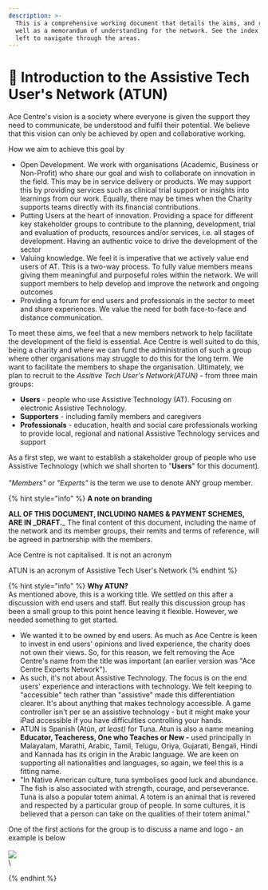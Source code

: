 ```yaml
---
description: >-
  This is a comprehensive working document that details the aims, and roadmap as
  well as a memorandum of understanding for the network. See the index to the
  left to navigate through the areas.
---
```


# 🎉 Introduction to the Assistive Tech User's Network (ATUN)

Ace Centre's vision is a society where everyone is given the support they need to communicate, be understood and fulfil their potential. We believe that this vision can only be achieved by open and collaborative working.

How we aim to achieve this goal by

* Open Development. We work with organisations (Academic, Business or Non-Profit) who share our goal and wish to collaborate on innovation in the field. This may be in service delivery or products. We may support this by providing services such as clinical trial support or insights into learnings from our work. Equally, there may be times when the Charity supports teams directly with its financial contributions.
* Putting Users at the heart of innovation. Providing a space for different key stakeholder groups to contribute to the planning, development, trial and evaluation of products, resources and/or services, i.e. all stages of development. Having an authentic voice to drive the development of the sector
* Valuing knowledge. We feel it is imperative that we actively value end users of AT. This is a two-way process. To fully value members means giving them meaningful and purposeful roles within the network. We will support members to help develop and improve the network and ongoing outcomes
* Providing a forum for end users and professionals in the sector to meet and share experiences. We value the need for both face-to-face and distance communication.

To meet these aims, we feel that a new members network to help facilitate the development of the field is essential. Ace Centre is well suited to do this, being a charity and where we can fund the administration of such a group where other organisations may struggle to do this for the long term. We want to facilitate the members to shape the organisation. Ultimately, we plan to recruit to the _Assitive Tech User's Network(ATUN)_ - from three main groups:

* **Users** - people who use Assistive Technology (AT). Focusing on electronic Assistive Technology.
* **Supporters** - including family members and caregivers
* **Professionals** - education, health and social care professionals working to provide local, regional and national Assistive Technology services and support

As a first step, we want to establish a stakeholder group of people who use Assistive Technology (which we shall shorten to "**Users**" for this document)_._\
\
_"Members"_ or _"Experts"_ is the term we use to denote ANY group member.

{% hint style="info" %}
**A note on branding**

**ALL OF THIS DOCUMENT, INCLUDING NAMES & PAYMENT SCHEMES, ARE IN \_DRAFT.**\_ The final content of this document, including the name of the network and its member groups, their remits and terms of reference, will be agreed in partnership with the members.

Ace Centre is not capitalised. It is not an acronym

ATUN is an acronym of Assistive Tech User's Network
{% endhint %}

{% hint style="info" %}
**Why ATUN?**\
As mentioned above, this is a working title. We settled on this after a discussion with end users and staff. But really this discussion group has been a small group to this point hence leaving it flexible. However, we needed something to get started.

* We wanted it to be owned by end users. As much as Ace Centre is keen to invest in end users' opinions and lived experience, the charity does not own their views. So, for this reason, we felt removing the Ace Centre's name from the title was important (an earlier version was "Ace Centre Experts Network").
* As such, it's not about Assistive Technology. The focus is on the end users' experience and interactions with technology. We felt keeping to "accessible" tech rather than "assistive" made this differentiation clearer. It's about anything that makes technology accessible. A game controller isn't per se an assistive technology - but it might make your iPad accessible if you have difficulties controlling your hands.&#x20;
* ATUN is Spanish (Atún, _at least)_ for Tuna. Atun is also a name meaning **Educator, Teacheress, One who Teaches or New -** used principally in Malayalam, Marathi, Arabic, Tamil, Telugu, Oriya, Gujarati, Bengali, Hindi and Kannada has its origin in the Arabic language. We are keen on supporting all nationalities and languages, so again, we feel this is a fitting name.
* "In Native American culture, tuna symbolises good luck and abundance. The fish is also associated with strength, courage, and perseverance. Tuna is also a popular totem animal. A totem is an animal that is revered and respected by a particular group of people. In some cultures, it is believed that a person can take on the qualities of their totem animal."

One of the first actions for the group is to discuss a name and logo - an example is below\
\
![](<.gitbook/assets/DALL·E 2023-12-13 09.56.43 - A simple, vector-style image of a very friendly cartoon tuna fish, with a smaller iPad featuring a grid of symbols. The tuna has a big, welcoming smil.png>)\
\

{% endhint %}

##
